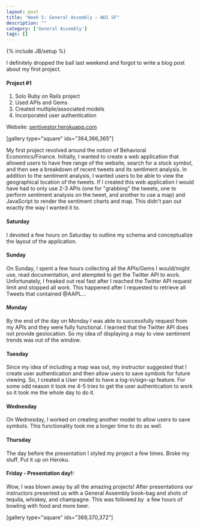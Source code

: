 ```yaml
---
layout: post
title: "Week 5: General Assembly – WDI SF"
description: ""
category: ['General Assembly']
tags: []
---
```

{% include JB/setup %}

I definitely dropped the ball last weekend and forgot to write a blog post about my first project.

#### Project #1

1. Solo Ruby on Rails project
2. Used APIs and Gems
3. Created multiple/associated models
4. Incorporated user authentication

Website: [sentivestor.herokuapp.com](http://sentivestor.herokuapp.com)

[gallery type="square" ids="364,366,365"]

My first project revolved around the notion of Behavioral Economics/Finance. Initially, I wanted to create a web application that allowed users to have free range of the website, search for a stock symbol, and then see a breakdown of recent tweets and its sentiment analysis. In addition to the sentiment analysis, I wanted users to be able to view the geographical location of the tweets. If I created this web application I would have had to only use 2-3 APIs (one for "grabbing" the tweets, one to perform sentiment analysis on the tweet, and another to use a map) and JavaScript to render the sentiment charts and map. This didn't pan out exactly the way I wanted it to.

#### Saturday

I devoted a few hours on Saturday to outline my schema and conceptualize the layout of the application.

#### Sunday

On Sunday, I spent a few hours collecting all the APIs/Gems I would/might use, read documentation, and atempted to get the Twitter API to work. Unfortunately, I freaked out real fast after I reached the Twitter API request limit and stopped all work. This happened after I requested to retrieve all Tweets that contained @AAPL...

#### Monday

By the end of the day on Monday I was able to successfully request from my APIs and they were fully functional. I learned that the Twitter API does not provide geolocation. So my idea of displaying a may to view sentiment trends was out of the window.

#### Tuesday

Since my idea of including a map was out, my instructor suggested that I create user authentication and then allow users to save symbols for future viewing. So, I created a User model to have a log-in/sign-up feature. For some odd reason it took me 4-5 tries to get the user authentication to work so it took me the whole day to do it.

#### Wednesday

On Wednesday, I worked on creating another model to allow users to save symbols. This functionality took me a longer time to do as well.

#### Thursday

The day before the presentation I styled my project a few times. Broke my stuff. Put it up on Heroku.

#### Friday - Presentation day!:
Wow, I was blown away by all the amazing projects! After presentations our instructors presented us with a General Assembly book-bag and shots of tequila, whiskey, and champagne. This was followed by  a few hours of bowling with food and more beer.

[gallery type="square" ids="369,370,372"]